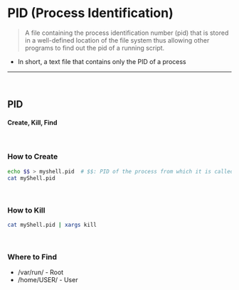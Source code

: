 # PID (Process Identification)
> A file containing the process identification number (pid) that is stored in a well-defined location of the file system
> thus allowing other programs to find out the pid of a running script.
* In short, a text file that contains only the PID of a process

<hr> 
<br>

## PID

#### Create, Kill, Find

<br>

### How to Create

``` bash
echo $$ > myshell.pid  # $$: PID of the process from which it is called 
cat myShell.pid
```
<br>

### How to Kill

``` bash
cat myShell.pid | xargs kill
```

<br>

### Where to Find
* /var/run/ - Root
* /home/USER/ - User

<br>
